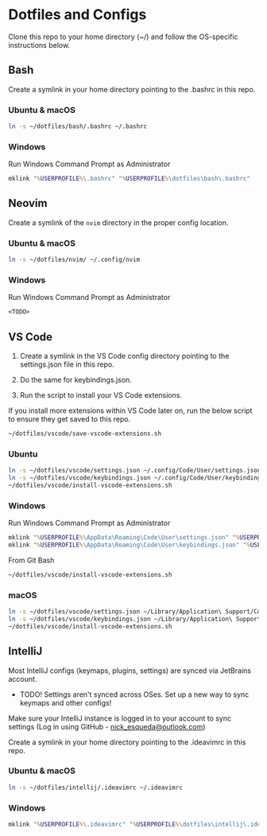 # Dotfiles and Configs

Clone this repo to your home directory (~/) and follow the OS-specific instructions below.

## Bash

Create a symlink in your home directory pointing to the .bashrc in this repo.

### Ubuntu & macOS

```bash
ln -s ~/dotfiles/bash/.bashrc ~/.bashrc
```

### Windows

Run Windows Command Prompt as Administrator

```cmd
mklink "%USERPROFILE%\.bashrc" "%USERPROFILE%\dotfiles\bash\.bashrc"
```

## Neovim

Create a symlink of the `nvim` directory in the proper config location.

### Ubuntu & macOS

```bash
ln -s ~/dotfiles/nvim/ ~/.config/nvim
```

### Windows

Run Windows Command Prompt as Administrator

```cmd
<TODO>
```

## VS Code

1. Create a symlink in the VS Code config directory pointing to the settings.json file in this repo.

2. Do the same for keybindings.json.

3. Run the script to install your VS Code extensions.

If you install more extensions within VS Code later on, run the below script to ensure they get saved to this repo. 

```bash
~/dotfiles/vscode/save-vscode-extensions.sh
```

### Ubuntu

```bash
ln -s ~/dotfiles/vscode/settings.json ~/.config/Code/User/settings.json
ln -s ~/dotfiles/vscode/keybindings.json ~/.config/Code/User/keybindings.json
~/dotfiles/vscode/install-vscode-extensions.sh
```

### Windows

Run Windows Command Prompt as Administrator

```cmd
mklink "%USERPROFILE%\AppData\Roaming\Code\User\settings.json" "%USERPROFILE%\dotfiles\vscode\settings.json"
mklink "%USERPROFILE%\AppData\Roaming\Code\User\keybindings.json" "%USERPROFILE%\dotfiles\vscode\keybindings.json"
```

From Git Bash

```bash
~/dotfiles/vscode/install-vscode-extensions.sh
```

### macOS

```bash
ln -s ~/dotfiles/vscode/settings.json ~/Library/Application\ Support/Code/User/settings.json
ln -s ~/dotfiles/vscode/keybindings.json ~/Library/Application\ Support/Code/User/keybindings.json
~/dotfiles/vscode/install-vscode-extensions.sh
```

## IntelliJ

Most IntelliJ configs (keymaps, plugins, settings) are synced via JetBrains account.

- TODO! Settings aren't synced across OSes. Set up a new way to sync keymaps and other configs!

Make sure your IntelliJ instance is logged in to your account to sync settings (Log in using GitHub - nick_esqueda@outlook.com)

Create a symlink in your home directory pointing to the .ideavimrc in this repo.

### Ubuntu & macOS

```bash
ln -s ~/dotfiles/intellij/.ideavimrc ~/.ideavimrc
```

### Windows

```cmd
mklink "%USERPROFILE%\.ideavimrc" "%USERPROFILE%\dotfiles\intellij\.ideavimrc"
```

